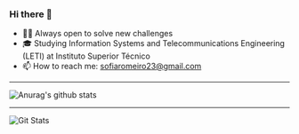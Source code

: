 ### Hi there 👋

- 👨‍💻  Always open to solve new challenges
- 🎓  Studying Information Systems and Telecommunications Engineering (LETI) at Instituto Superior Técnico
- 📫  How to reach me: sofiaromeiro23@gmail.com

__________________________________________________

![Anurag's github stats](https://github-readme-stats.vercel.app/api?username=SofiaRomeiro&show_icons=true&bg_color=30,e96443,904e95&title_color=fff&text_color=fff&icon_color=fff&count_private=true)

___________________________________________________

![Git Stats](https://github-readme-stats.vercel.app/api/top-langs/?username=SofiaRomeiro&theme=nord&count_private=true)

<!--
- 🌐 Visit my [website and portfolio][website]
-->
